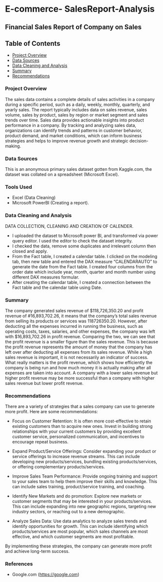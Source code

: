 # E-commerce- SalesReport-Analysis
## Financial Sales Report of Company on Sales
## Table of Contents
- [Project Overview](#project-overview)
- [Data Sources](#data-sources)
- [Data Cleaning and Analysis](#data-cleaning-and-analysis)
-  [Summary](#summary)
-  [Recommendations](#recommendations)
### Project Overview
The sales data contains a complete details of sales activities in a company during a specific period, such as a daily, weekly, monthly, quarterly, and yearly sales. The report typically includes data on sales revenue, sales volume, sales by product, sales by region or market segment and sales trends over time. Sales data provides actionable insights into product performance in a company. By tracking and analyzing sales data, organizations can identify trends and patterns in customer behavior, product demand, and market conditions, which can inform business strategies and helps to improve revenue growth and strategic decision-making.
### Data Sources
This is an anonymous primary sales dataset gotten from Kaggle.com, the dataset was collated on a spreadsheet (Microsoft Excel).

### Tools Used
- Excel (Data Cleaning)
- Microsoft PowerBI (Creating a report).

### Data Cleaning and Analysis
DATA COLLECTION, CLEANING AND CREATION OF CALENDER.

- I uploaded the dataset to Microsoft power BI, and transformed via power query editor. I used the editor to check the dataset integrity.
- I checked the data, remove some duplicates and irrelevant column then closed and apply.
- From the Fact table, I created a calendar table. I clicked on the modeling tab, then new table and entered the DAX measure “CALENDARAUTO” to generate the date from the Fact table. I created four columns from the order date which include year, month, quarter and month number using different DAX measures formular.
- After creating the calendar table, I created a connection between the Fact table and the calendar table using Date.

### Summary
The company generated sales revenue of $118,726,350.20 and profit revenue of #16,893,702.26, it means that the company’s total sales revenue from selling its products or services was 118726350.20. However, after deducting all the expenses incurred in running the business, such as operating costs, taxes, salaries, and other expenses, the company was left with $16,893,702.26 in profit revenue. Comparing the two, we can see that the profit revenue is a smaller figure than the sales revenue. This is because the profit revenue represents the amount of money that the company has left over after deducting all expenses from its sales revenue. While a high sales revenue is important, it is not necessarily an indicator of success. What really matters is the profit revenue, which shows how efficiently the company is being run and how much money it is actually making after all expenses are taken into account. A company with a lower sales revenue but higher profit revenue may be more successful than a company with higher sales revenue but lower profit revenue.
### Recommendations
There are a variety of strategies that a sales company can use to generate more profit. Here are some recommendations:

- Focus on Customer Retention: It is often more cost-effective to retain existing customers than to acquire new ones. Invest in building strong relationships with your current customers by providing excellent customer service, personalized communication, and incentives to encourage repeat business.

- Expand Product/Service Offerings: Consider expanding your product or service offerings to increase revenue streams. This can include developing new products/services, bundling existing products/services, or offering complementary products/services.

- Improve Sales Team Performance: Provide ongoing training and support to your sales team to help them improve their skills and knowledge. This can include sales training, product/service training, and coaching.

- Identify New Markets and do promotion: Explore new markets or customer segments that may be interested in your products/services. This can include expanding into new geographic regions, targeting new industry sectors, or reaching out to a new demographic.
- Analyze Sales Data: Use data analytics to analyze sales trends and identify opportunities for growth. This can include identifying which products/services are most popular, which sales channels are most effective, and which customer segments are most profitable.

By implementing these strategies, the company can generate more profit and achieve long-term success.

### References
- Google.com (https://google.com)
